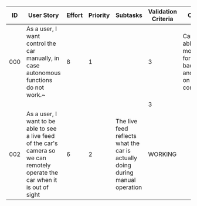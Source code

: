 | ID | User Story | Effort | Priority | Subtasks | Validation Criteria | Owner |
|----|------------|--------|----------|----------|---------------------|-------|
| 000 | As a user, I want control the car manually, in case autonomous functions do not work.~ | 8 | 1 | | 3 | Car is able to move forward, backward, and turn on command. | WORKING |
| || | || 3 |  || | | |
| 002 | As a user, I want to be able to see a live feed of the car's camera so we can remotely operate the car when it is out of sight | 6 | 2 | The live feed reflects what the car is actually doing during manual operation | WORKING |
